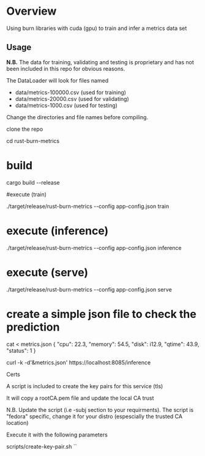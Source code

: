 # Overview

Using burn libraries with cuda (gpu) to train and infer a metrics data set 

## Usage

**N.B.**  The data for training, validating and testing is proprietary and has not 
been included in this repo for obvious reasons.

The DataLoader will look for files named

- data/metrics-100000.csv (used for training)
- data/metrics-20000.csv (used for validating)
- data/metrics-1000.csv (used for testing)

Change the directories and file names before compiling.

clone the repo

cd rust-burn-metrics

# build 

cargo build --release

#execute (train)

./target/release/rust-burn-metrics --config app-config.json train

# execute (inference)

./target/release/rust-burn-metrics --config app-config.json inference

# execute (serve)

./target/release/rust-burn-metrics --config app-config.json serve

 # create a simple json file to check the prediction
cat <<EOF > metrics.json 
{
  "cpu": 22.3,
  "memory": 54.5,
  "disk": i12.9,
  "qtime": 43.9,
  "status": 1
}

curl -k -d'&metrics.json' https://localhost:8085/inference

Certs

A script is included to create the key pairs for this service (tls)

It will copy a rootCA.pem file and update the local CA trust

N.B. Update the script (i.e -subj section to your requirments). The script is "fedora" specific, change it for your distro (espescially the trusted CA location)

Execute it with the following parameters

scripts/create-key-pair.sh <hostname> <ip>
``
